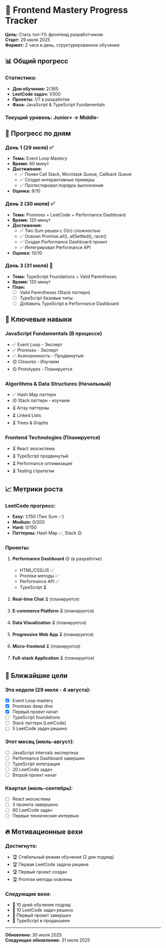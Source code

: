 # 🚀 Frontend Mastery Progress Tracker

**Цель:** Стать топ-1% фронтенд разработчиком  
**Старт:** 29 июля 2025  
**Формат:** 2 часа в день, структурированное обучение  

## 📊 Общий прогресс

### **Статистика:**
- **Дни обучения:** 2/365
- **LeetCode задач:** 1/500 
- **Проекты:** 1/7 в разработке
- **Фаза:** JavaScript & TypeScript Fundamentals

### **Текущий уровень:** Junior+ → Middle-

## 📅 Прогресс по дням

### **День 1 (29 июля)** ✅
- **Тема:** Event Loop Mastery
- **Время:** 60 минут
- **Достижения:**
  - ✅ Понял Call Stack, Microtask Queue, Callback Queue
  - ✅ Создал интерактивные примеры
  - ✅ Протестировал порядок выполнения
- **Оценка:** 9/10

### **День 2 (30 июля)** ✅
- **Тема:** Promises + LeetCode + Performance Dashboard
- **Время:** 120 минут
- **Достижения:**
  - ✅ Two Sum решен с O(n) сложностью
  - ✅ Освоил Promise.all(), allSettled(), race()
  - ✅ Создал Performance Dashboard проект
  - ✅ Интегрировал Performance API
- **Оценка:** 10/10

### **День 3 (31 июля)** 📅
- **Тема:** TypeScript Foundations + Valid Parentheses
- **Время:** 120 минут
- **План:**
  - [ ] Valid Parentheses (Stack паттерн)
  - [ ] TypeScript базовые типы
  - [ ] Добавить TypeScript в Performance Dashboard

## 🎯 Ключевые навыки

### **JavaScript Fundamentals** (В процессе)
- ✅ Event Loop - Эксперт
- ✅ Promises - Эксперт  
- ✅ Асинхронность - Продвинутый
- 🟡 Closures - Изучаем
- 🟡 Prototypes - Планируется

### **Algorithms & Data Structures** (Начальный)
- ✅ Hash Map паттерн
- 🟡 Stack паттерн - изучаем
- ⏳ Array паттерны
- ⏳ Linked Lists
- ⏳ Trees & Graphs

### **Frontend Technologies** (Планируется)
- ⏳ React экосистема
- ⏳ TypeScript продвинутый
- ⏳ Performance оптимизация
- ⏳ Testing стратегии

## 📈 Метрики роста

### **LeetCode прогресс:**
- **Easy:** 1/150 (Two Sum ✅)
- **Medium:** 0/200
- **Hard:** 0/150
- **Паттерны:** Hash Map ✅, Stack 🟡

### **Проекты:**
1. **Performance Dashboard** 🟡 (в разработке)
   - HTML/CSS/JS ✅
   - Promise методы ✅
   - Performance API ✅
   - TypeScript ⏳

2. **Real-time Chat** ⏳ (планируется)
3. **E-commerce Platform** ⏳ (планируется)
4. **Data Visualization** ⏳ (планируется)
5. **Progressive Web App** ⏳ (планируется)
6. **Micro-frontend** ⏳ (планируется)
7. **Full-stack Application** ⏳ (планируется)

## 🎯 Ближайшие цели

### **Эта неделя (29 июля - 4 августа):**
- [x] Event Loop mastery
- [x] Promises deep dive
- [x] Первый проект начат
- [ ] TypeScript foundations
- [ ] Stack паттерн (LeetCode)
- [ ] 5 LeetCode задач решено

### **Этот месяц (июль-август):**
- [ ] JavaScript internals экспертиза
- [ ] Performance Dashboard завершен
- [ ] TypeScript интеграция
- [ ] 20 LeetCode задач
- [ ] Второй проект начат

### **Квартал (июль-сентябрь):**
- [ ] React экосистема
- [ ] 3 проекта завершено
- [ ] 60 LeetCode задач
- [ ] Первые технические интервью

## 🔥 Мотивационные вехи

### **Достигнуто:**
- 🏆 Стабильный режим обучения (2 дня подряд)
- 🏆 Первая LeetCode задача решена
- 🏆 Первый проект создан
- 🏆 Promise методы освоены

### **Следующие вехи:**
- 🎯 10 дней обучения подряд
- 🎯 10 LeetCode задач решено
- 🎯 Первый проект завершен
- 🎯 TypeScript в продакшене

---

**Обновлено:** 30 июля 2025  
**Следующее обновление:** 31 июля 2025
